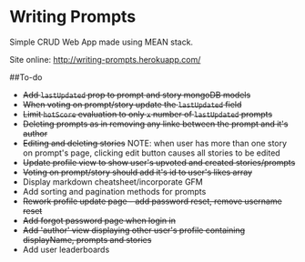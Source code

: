 # Writing Prompts

Simple CRUD Web App made using MEAN stack.

Site online: http://writing-prompts.herokuapp.com/

##To-do

* ~~Add ```lastUpdated``` prop to prompt and story mongoDB models~~
* ~~When voting on prompt/story update the ```lastUpdated``` field~~
* ~~Limit ```hotScore``` evaluation to only ```x``` number of ```lastUpdated``` prompts~~
* ~~Deleting prompts as in removing any linke between the prompt and it's author~~
* ~~Editing and deleting stories~~ NOTE: when user has more than one story on prompt's page, clicking edit button causes all stories to be edited
* ~~Update profile view to show user's upvoted and created stories/prompts~~
* ~~Voting on prompt/story should add it's id to user's likes array~~
* Display markdown cheatsheet/incorporate GFM
* Add sorting and pagination methods for prompts
* ~~Rework profile update page - add password reset, remove username reset~~
* ~~Add forgot password page when login in~~
* ~~Add 'author' view displaying other user's profile containing displayName, prompts and stories~~
* Add user leaderboards